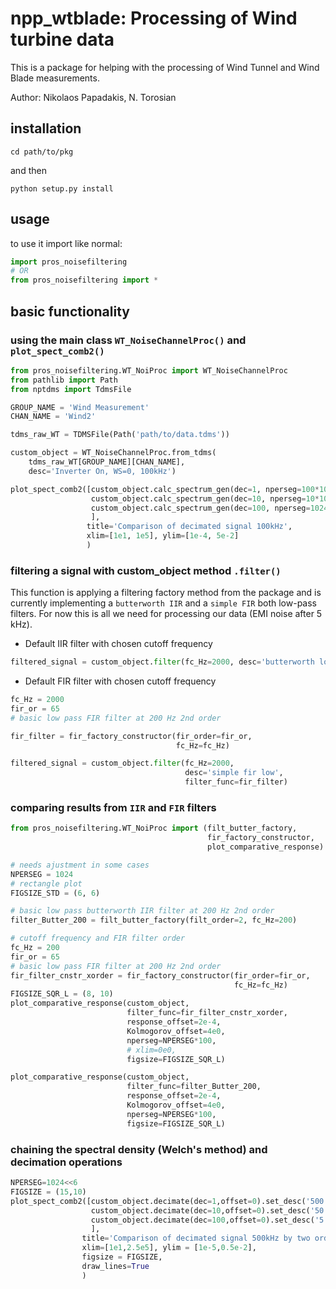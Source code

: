 # npp_wtblade: Processing of Wind turbine data 

This is a package for helping with the processing of Wind Tunnel and Wind Blade measurements. 

Author: Nikolaos Papadakis, N. Torosian

## installation

```console
cd path/to/pkg
```
and then 
```console
python setup.py install
```
## usage

to use it import like normal:

``` python
import pros_noisefiltering
# OR
from pros_noisefiltering import *
```

## basic functionality

### using the main class `WT_NoiseChannelProc()` and `plot_spect_comb2()`

``` python
from pros_noisefiltering.WT_NoiProc import WT_NoiseChannelProc
from pathlib import Path
from nptdms import TdmsFile

GROUP_NAME = 'Wind Measurement'
CHAN_NAME = 'Wind2'

tdms_raw_WT = TDMSFile(Path('path/to/data.tdms'))

custom_object = WT_NoiseChannelProc.from_tdms(
    tdms_raw_WT[GROUP_NAME][CHAN_NAME],
    desc='Inverter On, WS=0, 100kHz')

plot_spect_comb2([custom_object.calc_spectrum_gen(dec=1, nperseg=100*1024),
                  custom_object.calc_spectrum_gen(dec=10, nperseg=10*1024),
                  custom_object.calc_spectrum_gen(dec=100, nperseg=1024)
                  ],
                 title='Comparison of decimated signal 100kHz',
                 xlim=[1e1, 1e5], ylim=[1e-4, 5e-2]
                 )
```
### filtering a signal with custom_object method `.filter()`
This function is applying a filtering factory method from the package and is 
currently implementing a `butterworth IIR` and a `simple FIR` both low-pass 
filters. For now this is all we need for processing our data (EMI noise after 
5 kHz).

- Default IIR filter with chosen cutoff frequency
``` python
filtered_signal = custom_object.filter(fc_Hz=2000, desc='butterworth low')
```

- Default FIR filter with chosen cutoff frequency
``` python
fc_Hz = 2000
fir_or = 65
# basic low pass FIR filter at 200 Hz 2nd order

fir_filter = fir_factory_constructor(fir_order=fir_or,
                                     fc_Hz=fc_Hz)

filtered_signal = custom_object.filter(fc_Hz=2000, 
                                       desc='simple fir low',
                                       filter_func=fir_filter)
```


### comparing results from `IIR` and `FIR` filters

``` python
from pros_noisefiltering.WT_NoiProc import (filt_butter_factory,
                                            fir_factory_constructor,
                                            plot_comparative_response)

# needs ajustment in some cases 
NPERSEG = 1024
# rectangle plot
FIGSIZE_STD = (6, 6)

# basic low pass butterworth IIR filter at 200 Hz 2nd order
filter_Butter_200 = filt_butter_factory(filt_order=2, fc_Hz=200)

# cutoff frequency and FIR filter order
fc_Hz = 200
fir_or = 65
# basic low pass FIR filter at 200 Hz 2nd order
fir_filter_cnstr_xorder = fir_factory_constructor(fir_order=fir_or,
                                                  fc_Hz=fc_Hz)
FIGSIZE_SQR_L = (8, 10)
plot_comparative_response(custom_object,
                          filter_func=fir_filter_cnstr_xorder,
                          response_offset=2e-4,
                          Kolmogorov_offset=4e0,
                          nperseg=NPERSEG*100,
                          # xlim=0e0,
                          figsize=FIGSIZE_SQR_L)

plot_comparative_response(custom_object,
                          filter_func=filter_Butter_200,
                          response_offset=2e-4,
                          Kolmogorov_offset=4e0,
                          nperseg=NPERSEG*100,
                          figsize=FIGSIZE_SQR_L)

```

### chaining the spectral density (Welch's method) and decimation operations

``` python
NPERSEG=1024<<6
FIGSIZE = (15,10)
plot_spect_comb2([custom_object.decimate(dec=1,offset=0).set_desc('500 kHz').calc_spectrum( nperseg=NPERSEG),
                  custom_object.decimate(dec=10,offset=0).set_desc('50 kHz (dec=10)').calc_spectrum( nperseg=NPERSEG/10),
                  custom_object.decimate(dec=100,offset=0).set_desc('5 kHz (dec=100)').calc_spectrum( nperseg=NPERSEG/100)
                  ],
                title='Comparison of decimated signal 500kHz by two orders of magnitude',
                xlim=[1e1,2.5e5], ylim = [1e-5,0.5e-2],
                figsize = FIGSIZE,
                draw_lines=True
                )
```


